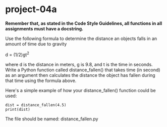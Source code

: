 # project-04a

**Remember that, as stated in the Code Style Guidelines, all functions in all assignments must have a docstring.**

Use  the following formula to determine the distance an objects  falls in  an amount of time due to gravity

d = (1/2)gt<sup>2</sup>

where d is the distance in meters, g is 9.8, and t is the time in seconds. 
Write a Python function called distance_fallen() that takes time (in second) as an argument then calculates the distance the object has fallen during that time using the formula above.

Here's a simple example of how your distance_fallen() function could be used:
```
dist = distance_fallen(4.5)
print(dist)
```

The file should be named: distance_fallen.py
